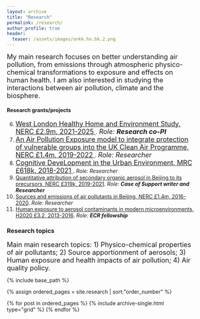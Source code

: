 ```yaml
---
layout: archive
title: "Research"
permalink: /research/
author_profile: true
header:
  teaser: /assets/images/onkk.hn.bk.2.png
---
```


<font size=4> My main research focuses on better understanding air pollution, 
from emissions through atmospheric physico-chemical transformations to exposure and effects on human health.
I am also interested in studying the interactions between air pollution, climate and the biosphere. </font> 

#### Research grants/projects

06. [<font size=4> West London Healthy Home and Environment Study, NERC £2.9m, 2021-2025 </font>](https://gtr.ukri.org/projects?ref=NE%2FW002116%2F1#/tabOverview).<font size=4> *Role:* ***Research co-PI***</font> 
05. [<font size=4>An Air Pollution Exposure model to integrate protection of vulnerable groups into the UK Clean Air Programme, NERC £1.4m, 2019-2022 </font>](https://gtr.ukri.org/project/6D2FF57F-BE97-4070-B074-685CC802D05F).<font size=4> *Role: Researcher*</font> 
04. [<font size=4>Cognitive DeveLopment in the Urban Environment, MRC £618k, 2018-2021 </font>](https://gtr.ukri.org/projects?ref=MR%2FR00322X%2F1). *Role: Researcher*
03. [Quantitative attribution of secondary organic aerosol in Beijing to its precursors, NERC £319k, 2019-2021](https://gtr.ukri.org/projects?ref=NE%2FS006699%2F1&pn=0&fetchSize=10&selectedSortableField=date&selectedSortOrder=ASC#/tabOverview). *Role:* ***Case of Support writer and Researcher***
02. [Sources and emissions of air pollutants in Beijing, NERC £1.4m, 2016-2020](https://gtr.ukri.org/projects?ref=NE%2FN007190%2F1). *Role: Researcher*
01. [Human exposure to aerosol contaminants in modern microenvironments, H2020 £3.2, 2013-2016](https://cordis.europa.eu/project/id/315760/reporting). *Role:* ***ECR fellowship***

### Research topics

<font size=4>Main main research topics: 1) Physico-chemical properties of air pollutants; 2) Source apportionment of aerosols; 3) Human exposure and health impacts of air pollution; 4) Air quality policy.  </font> 

<nbsp>

{% include base_path %}

{% assign ordered_pages = site.research | sort:"order_number" %}

{% for post in ordered_pages %}
  {% include archive-single.html type="grid" %}
{% endfor %}
